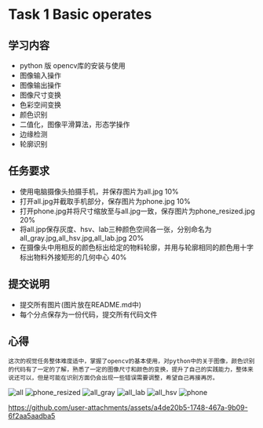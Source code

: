 # Task 1 Basic operates
## 学习内容
 - python 版 opencv库的安装与使用
 - 图像输入操作
 - 图像输出操作
 - 图像尺寸变换
 - 色彩空间变换
 - 颜色识别
 - 二值化，图像平滑算法，形态学操作
 - 边缘检测
 - 轮廓识别
## 任务要求
 - 使用电脑摄像头拍摄手机，并保存图片为all.jpg 10%
 - 打开all.jpg并截取手机部分，保存图片为phone.jpg 10%
 - 打开phone.jpg并将尺寸缩放至与all.jpg一致，保存图片为phone_resized.jpg 20%
 - 将all.jpp保存灰度、hsv、lab三种颜色空间各一张，分别命名为all_gray.jpg,all_hsv.jpg,all_lab.jpg 20%
 - 在摄像头中用相反的颜色标出给定的物料轮廓，并用与轮廓相同的颜色用十字标出物料外接矩形的几何中心 40%
## 提交说明
 - 提交所有图片(图片放在README.md中)
 - 每个分点保存为一份代码，提交所有代码文件


 ## 心得

 ~~~
 这次的视觉任务整体难度适中，掌握了opencv的基本使用，对python中的关于图像，颜色识别的代码有了一定的了解，熟悉了一定的图像尺寸和颜色的变换，提升了自己的实践能力，整体来说还可以，但是可能在识别方面仍会出现一些错误需要调整，希望自己再接再厉。
 ~~~

![all](https://github.com/user-attachments/assets/7ed6f481-d5f5-4182-92af-5375b7d7ba63)
![phone_resized](https://github.com/user-attachments/assets/e365e119-4cbe-4a21-8ba6-e47179d90f6c)
![all_gray](https://github.com/user-attachments/assets/bb86ab95-dab2-4c36-8f11-e5a272026c9c)
![all_lab](https://github.com/user-attachments/assets/408447ee-66fe-44cd-9d98-d07c149e1c6c)
![all_hsv](https://github.com/user-attachments/assets/def0361a-ef90-4d11-a2a6-81bcc679da73)
![phone](https://github.com/user-attachments/assets/93c37999-c9ae-4d67-80fe-f1f7fd1e06a5)



https://github.com/user-attachments/assets/a4de20b5-1748-467a-9b09-6f2aa5aadba5

